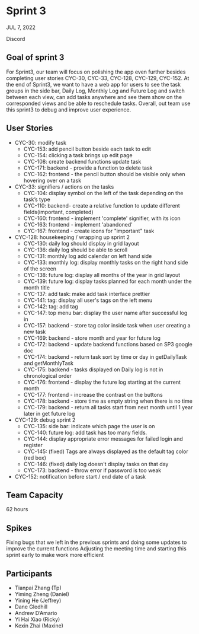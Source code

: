 # Sprint 3

JUL 7, 2022

Discord

## Goal of sprint 3

For Sprint3, our team will focus on polishing the app even further besides
completing user stories CYC-30, CYC-33, CYC-128, CYC-129, CYC-152. At the end of
Sprint3, we want to have a web app for users to see the task groups in the side
bar, Daily Log, Monthly Log and Future Log and switch between each view, can add
tasks anywhere and see them show on the corresponded views and be able to
reschedule tasks. Overall, out team use this sprint3 to debug and improve user
experience.

## User Stories

- CYC-30: modify task
  - CYC-153: add pencil button beside each task to edit
  - CYC-154: clicking a task brings up edit page
  - CYC-108: create backend functions update task
  - CYC-171: backend - provide a function to delete task
  - CYC-162: frontend - the pencil button should be visible only when hovering
    over on a task 
- CYC-33: signifiers / actions on the tasks
  - CYC-104: display symbol on the left of the task depending on the task’s type
  - CYC-110: backend- create a relative function to update different
    fields(important, completed)
  - CYC-160: frontend - implement 'complete' signifier, with its icon
  - CYC-163: frontend - implement 'abandoned'
  - CYC-167: frontend - create icons for "important" task
- CYC-128: housekeeping / wrapping up sprint 2
  - CYC-130: daily log should display in grid layout
  - CYC-136: daily log should be able to scroll
  - CYC-131: monthly log add calendar on left hand side
  - CYC-133: monthly log: display monthly tasks on the right hand side of the
    screen
  - CYC-138: future log: display all months of the year in grid layout
  - CYC-139: future log: display tasks planned for each month under the month
    title
  - CYC-137: add task: make add task interface prettier
  - CYC-141: tag: display all user's tags on the left menu
  - CYC-142: tag: add tag
  - CYC-147: top menu bar: display the user name after successful log in
  - CYC-157: backend - store tag color inside task when user creating a new task
  - CYC-169: backend - store month and year for future log
  - CYC-172: backend - update backend functions based on SP3 google doc
  - CYC-174: backend - return task sort by time or day in getDailyTask and
    getMonthlyTask
  - CYC-175: backend - tasks displayed on Daily log is not in chronological
    order
  - CYC-176: frontend - display the future log starting at the current month
  - CYC-177: frontend - increase the contrast on the buttons
  - CYC-178: backend - store time as empty string when there is no time
  - CYC-179: backend - return all tasks start from next month until 1 year later
    in get future log
- CYC-129: debug sprint 2
  - CYC-135: side bar: indicate which page the user is on
  - CYC-140: future log: add task has too many fields.
  - CYC-144: display appropriate error messages for failed login and register
  - CYC-145: (fixed) Tags are always displayed as the default tag color (red
    box)
  - CYC-146: (fixed) daily log doesn't display tasks on that day
  - CYC-173: backend - throw error if password is too weak
- CYC-152: notification before start / end date of a task

## Team Capacity

62 hours

## Spikes

Fixing bugs that we left in the previous sprints and doing some updates to improve the current functions
Adjusting the meeting time and starting this sprint early to make work more efficient

## Participants

- Tianpai Zhang (Tp)
- Yiming Zheng (Daniel)
- Yining He (Jeffrey)
- Dane Gledhill
- Andrew D’Amario
- Yi Hai Xiao (Ricky)
- Kexin Zhai (Maxine)
